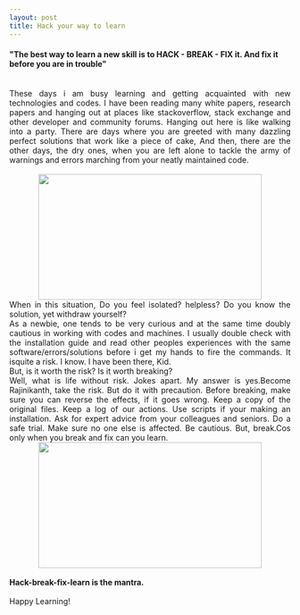 ```yaml
---
layout: post
title: Hack your way to learn
---
```

<div dir="ltr" style="text-align: justify;" trbidi="on">
<h4 style="text-align: left;">
"The best way to learn a new skill is to <b>HACK - BREAK - FIX </b>it. And fix it before you are in trouble"</h4>
<br />
These days i am busy learning and getting acquainted with new technologies and codes. I have been reading many white papers, research papers and hanging out at places like stackoverflow, stack exchange and other developer and community forums. Hanging out here is like walking into a party. There are days where you are greeted with many dazzling perfect solutions that work like a piece of cake, And then, there are the other days, the dry ones, when you are left alone to tackle the army of warnings and errors marching from your neatly maintained code.<br />
<br />
<div class="separator" style="clear: both; text-align: center;">
<a href="http://4.bp.blogspot.com/-Q6nmg2ipxJk/VQqhxkOqyKI/AAAAAAAACos/SxaTPWlzvdU/s1600/hack.jpg" imageanchor="1" style="margin-left: 1em; margin-right: 1em;"><img border="0" height="225" src="http://4.bp.blogspot.com/-Q6nmg2ipxJk/VQqhxkOqyKI/AAAAAAAACos/SxaTPWlzvdU/s1600/hack.jpg" width="400" /></a></div>
When in this situation, Do you feel isolated? helpless? Do you know the solution, yet withdraw yourself?<br />
As a newbie, one tends to be very curious and at the same time doubly cautious in working with codes and machines. I usually double check with the installation guide and read other peoples experiences with the same software/errors/solutions before i get my hands to fire the commands. It isquite a risk. I know. I have been there, Kid.<br />
But, is it worth the risk? Is it worth breaking?<br />
Well, what is life without risk. Jokes apart. My answer is yes.Become Rajinikanth, take the risk. But do it with precaution. Before breaking, make sure you can reverse the effects, if it goes wrong. Keep a copy of the original files. Keep a log of our actions. Use scripts if your making an installation. Ask for expert advice from your colleagues and seniors. Do a safe trial. Make sure no one else is affected. Be cautious. But, break.Cos only when you break and fix can you learn.<br />
<div class="separator" style="clear: both; text-align: center;">
<a href="http://4.bp.blogspot.com/-RDkJxX_4VJU/VQqh7WIEIII/AAAAAAAACo0/Qdc7ygZbCYk/s1600/hacks.jpg" imageanchor="1" style="margin-left: 1em; margin-right: 1em;"><img border="0" height="225" src="http://4.bp.blogspot.com/-RDkJxX_4VJU/VQqh7WIEIII/AAAAAAAACo0/Qdc7ygZbCYk/s1600/hacks.jpg" width="400" /></a></div>
<br />
<b>Hack-break-fix-learn is the mantra.</b><br />
<br />
Happy Learning!</div>


